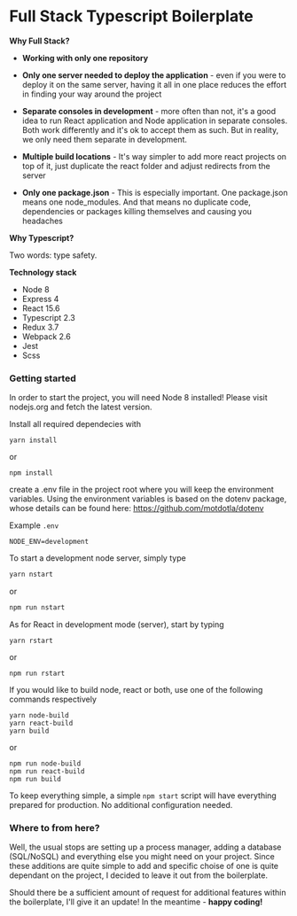 # Full Stack Typescript Boilerplate

**Why Full Stack?**

- **Working with only one repository**


- **Only one server needed to deploy the application** - even if you were to deploy it on the same server, having it all in one place reduces the effort in finding your way around the project


- **Separate consoles in development** - more often than not, it's a good idea to run React application and Node application in separate consoles. Both work differently and it's ok to accept them as such. But in reality, we only need them separate in development.


- **Multiple build locations** - It's way simpler to add more react projects on top of it, just duplicate the react folder and adjust redirects from the server
- **Only one package.json** - This is especially important. One package.json means one node_modules. And that means no duplicate code, dependencies or packages killing themselves and causing you headaches



**Why Typescript?**

Two words: type safety.



**Technology stack**

- Node 8
- Express 4
- React 15.6
- Typescript 2.3
- Redux 3.7
- Webpack 2.6
- Jest
- Scss



### Getting started

In order to start the project, you will need Node 8 installed! Please visit nodejs.org and fetch the latest version.



Install all required dependecies with

```
yarn install
```

or 

```
npm install
```



create a .env file in the project root where you will keep the environment variables. Using the environment variables is based on the dotenv package, whose details can be found here: https://github.com/motdotla/dotenv

Example `.env`

```
NODE_ENV=development
```



To start a development node server, simply type

```javascript
yarn nstart
```

or

```javascript
npm run nstart
```



As for React in development mode (server), start by typing

```
yarn rstart
```

or

```
npm run rstart
```



If you would like to build node, react or both, use one of the following commands respectively

```
yarn node-build
yarn react-build
yarn build
```

or

```
npm run node-build
npm run react-build
npm run build
```



To keep everything simple, a simple `npm start` script will have everything prepared for production. No additional configuration needed.



### Where to from here?

Well, the usual stops are setting up a process manager, adding a database (SQL/NoSQL) and everything else you might need on your project. Since these additions are quite simple to add and specific choise of one is quite dependant on the project, I decided to leave it out from the boilerplate. 



Should there be a sufficient amount of request for additional features within the boilerplate, I'll give it an update! In the meantime - **happy coding!**

